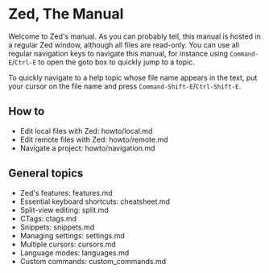Zed, The Manual
===============

Welcome to Zed's manual. As you can probably tell, this manual is hosted in a
regular Zed window, although all files are read-only. You can use all regular
navigation keys to navigate this manual, for instance using `Command-E`/`Ctrl-E`
to open the goto box to quickly jump to a topic.

To quickly navigate to a help topic whose file name appears in the text,
put your cursor on the file name and press `Command-Shift-E`/`Ctrl-Shift-E`.

How to
------

* Edit local files with Zed: howto/local.md
* Edit remote files with Zed: howto/remote.md
* Navigate a project: howto/navigation.md

General topics
--------------

* Zed's features: features.md
* Essential keyboard shortcuts: cheatsheet.md
* Split-view editing: split.md
* CTags: ctags.md
* Snippets: snippets.md
* Managing settings: settings.md
* Multiple cursors: cursors.md
* Language modes: languages.md
* Custom commands: custom_commands.md